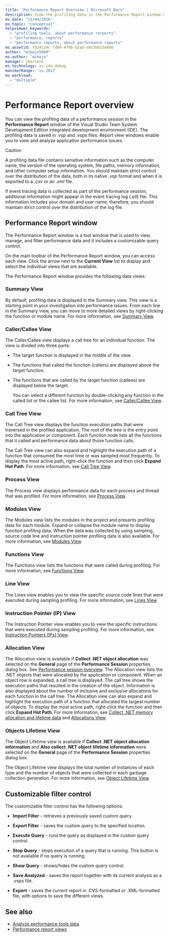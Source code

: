 ```yaml
---
title: "Performance Report Overview | Microsoft Docs"
description: View the profiling data in the Performance Report window of the Visual Studio Team System Development Edition integrated development environment.
ms.date: "11/04/2016"
ms.topic: "conceptual"
helpviewer_keywords:
  - "profiling tools, about performance rerports"
  - "performance, reports"
  - "performance reports, about performance reports"
ms.assetid: 7324c24c-fd09-479b-b2ad-e0c3b613e040
author: "mikejo5000"
ms.author: "mikejo"
manager: jmartens
ms.technology: vs-ide-debug
monikerRange: 'vs-2017'
ms.workload:
  - "multiple"
---
```

# Performance Report overview
You can view the profiling data of a performance session in the **Performance Report** window of the Visual Studio Team System Development Edition integrated development environment (IDE). The profiling data is saved in .vsp and .vsps files. Report view windows enable you to view and analyze application performance issues.

> [!CAUTION]
> A profiling data file contains sensitive information such as the computer name, the version of the operating system, file paths, memory information, and other computer setup information. You should maintain strict control over the distribution of the data, both in its native .*vsp* format and when it is exported to a .*csv* or an .*xml* file.
>
> If event tracing data is collected as part of the performance session, additional information might appear in the event tracing log (.*etl*) file. This information includes your domain and user name; therefore, you should maintain strict control over the distribution of the log file.

## Performance Report window
 The Performance Report window is a tool window that is used to view, manage, and filter performance data and it includes a customizable query control.

 On the main toolbar of the Performance Report window, you can access each view. Click the arrow next to the **Current View** list to display and select the individual views that are available.

 The Performance Report window provides the following data views:

### Summary View
 By default, profiling data is displayed in the Summary view. This view is a starting point in your investigation into performance issues. From each line in the Summary view, you can move to more detailed views by right-clicking the function or module name. For more information, see [Summary View](../profiling/summary-view.md).

### Caller/Callee View
 The Caller/Callee view displays a call tree for an individual function. The view is divided into three parts:

- The target function is displayed in the middle of the view.

- The functions that called the function (callers) are displayed above the target function.

- The functions that are called by the target function (callees) are displayed below the target.

  You can select a different function by double-clicking any function in the called list or the callee list. For more information, see [Caller/Callee View](../profiling/caller-callee-view.md).

### Call Tree View
 The Call Tree view displays the function execution paths that were traversed in the profiled application. The root of the tree is the entry point into the application or component. Each function node lists all the functions that it called and performance data about those function calls.

 The Call Tree view can also expand and highlight the execution path of a function that consumed the most time or was sampled most frequently. To display the most active path, right-click the function and then click **Expand Hot Path**. For more information, see [Call Tree View](../profiling/call-tree-view.md).

### Process View
 The Process view displays performance data for each process and thread that was profiled. For more information, see [Process View](../profiling/process-view.md).

### Modules View
 The Modules view lists the modules in the project and presents profiling data for each module. Expand or collapse the module name to display function profiling data. When the data was collected by using sampling, source code line and instruction pointer profiling data is also available. For more information, see [Modules View](../profiling/modules-view.md).

### Functions View
 The Functions view lists the functions that were called during profiling. For more information, see [Functions View](../profiling/functions-view.md).

### Line View
 The Lines view enables you to view the specific source code lines that were executed during sampling profiling. For more information, see [Lines View](../profiling/lines-view.md).

### Instruction Pointer (IP) View
 The Instruction Pointer view enables you to view the specific instructions that were executed during sampling profiling. For more information, see [Instruction Pointers (IPs) View](../profiling/instruction-pointers-ips-view.md).

### Allocation View
 The Allocation view is available if **Collect .NET object allocation** was selected on the **General** page of the **Performance Session** properties dialog box. See [Performance session overview](../profiling/performance-session-overview.md). The Allocation view lists the .NET objects that were allocated by the application or component. When an object row is expanded, a call tree is displayed. The call tree shows the execution paths that resulted in the creation of the object. Information is also displayed about the number of inclusive and exclusive allocations for each function in the call tree. The Allocation view can also expand and highlight the execution path of a function that allocated the largest number of objects. To display the most active path, right-click the function and then click **Expand Hot Path**. For more information, see [Collect .NET memory allocation and lifetime data](../profiling/collecting-dotnet-memory-allocation-and-lifetime-data.md) and [Allocations View](../profiling/dotnet-memory-allocations-view.md).

### Objects Lifetime View
 The Object Lifetime view is available if **Collect .NET object allocation information** and **Also collect .NET object lifetime information** were selected on the **General** page of the **Performance Session** properties dialog box.

 The Object Lifetime view displays the total number of instances of each type and the number of objects that were collected in each garbage collection generation. For more information, see [Object Lifetime View](../profiling/object-lifetime-view.md).

## Customizable filter control
 The customizable filter control has the following options:

- **Import Filter** - retrieves a previously saved custom query.

- **Export Filter** - saves the custom query to the specified location.

- **Execute Query** - runs the query as displayed in the custom query control.

- **Stop Query** - stops execution of a query that is running. This button is not available if no query is running.

- **Show Query** - shows/hides the custom query control.

- **Save Analyzed** - saves the report together with its current analysis as a .vsps file.

- **Export** - saves the current report in .CVS-formatted or .XML-formatted file, with options to save the different views.

## See also
- [Analyze performance tools data](../profiling/analyzing-performance-tools-data.md)
- [Performance report views](../profiling/performance-report-views.md)

